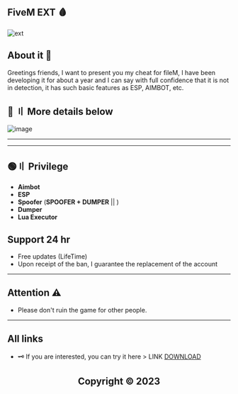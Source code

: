 ## FiveM EXT 🩸

![ext](https://img.shields.io/badge/Visual_Studio_Codde-0078D4?style=for-the-badge&logo=visual%20studio%20code&logoColor=white)

## About it 💬

Greetings friends, I want to present you my cheat for fileM, I have been developing it for about a year and I can say with full confidence that it is not in detection, it has such basic features as ESP, AIMBOT, etc.



## 💎 〢 More details below


![image](https://cdn.discordapp.com/attachments/1109766639668428870/1110611449971220590/image.png)


---  




---




## 🟢〢 Privilege

- **Aimbot**
- **ESP**
- **Spoofer** (**SPOOFER + DUMPER** || )
- **Dumper**
- **Lua Executor**


## Support 24 hr

- Free updates (LifeTime)
- Upon receipt of the ban, I guarantee the replacement of the account

---


## Attention ⚠️

 - Please don't ruin the game for other people.

---

## All links

- 🗝 If you are interested, you can try it here > LINK [DOWNLOAD](https://discord.gg/uHuN3eBPYq)


##  <p align="center"> Copyright © 2023
